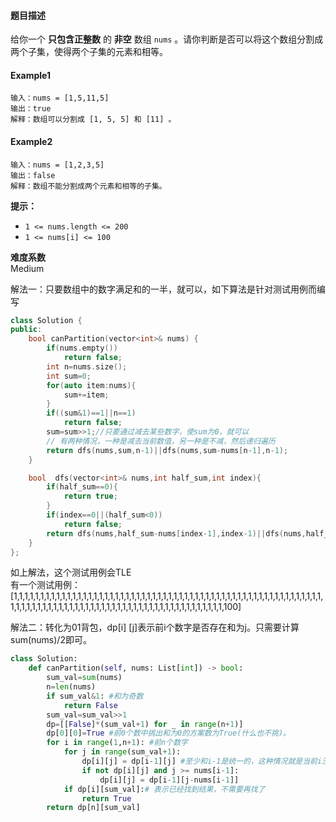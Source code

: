 #### **题目描述**
给你一个 **只包含正整数** 的 **非空** 数组 `nums` 。请你判断是否可以将这个数组分割成两个子集，使得两个子集的元素和相等。 

#### **Example1**
```
输入：nums = [1,5,11,5]
输出：true
解释：数组可以分割成 [1, 5, 5] 和 [11] 。
```
#### **Example2**
```
输入：nums = [1,2,3,5]
输出：false
解释：数组不能分割成两个元素和相等的子集。
```

**提示：**

- `1 <= nums.length <= 200`
- `1 <= nums[i] <= 100`

**难度系数**    
Medium

解法一：只要数组中的数字满足和的一半，就可以，如下算法是针对测试用例而编写  

```c++
class Solution {
public:
    bool canPartition(vector<int>& nums) {
        if(nums.empty())
            return false;
        int n=nums.size();
        int sum=0;
        for(auto item:nums){
            sum+=item;
        }
        if((sum&1)==1||n==1)
            return false;
        sum=sum>>1;//只要通过减去某些数字，使sum为0，就可以
        // 有两种情况，一种是减去当前数值，另一种是不减，然后递归遍历
        return dfs(nums,sum,n-1)||dfs(nums,sum-nums[n-1],n-1);
    }

    bool  dfs(vector<int>& nums,int half_sum,int index){
        if(half_sum==0){
            return true;
        }
        if(index==0||(half_sum<0))
            return false;
        return dfs(nums,half_sum-nums[index-1],index-1)||dfs(nums,half_sum,index-1);
    }
};
```
如上解法，这个测试用例会TLE  
有一个测试用例：[1,1,1,1,1,1,1,1,1,1,1,1,1,1,1,1,1,1,1,1,1,1,1,1,1,1,1,1,1,1,1,1,1,1,1,1,1,1,1,1,1,1,1,1,1,1,1,1,1,1,1,1,1,1,1,1,1,1,1,1,1,1,1,1,1,1,1,1,1,1,1,1,1,1,1,1,1,1,1,1,1,1,1,1,1,1,1,1,1,1,1,1,1,1,1,1,1,1,100]

解法二：转化为01背包，dp[i] [j]表示前i个数字是否存在和为j。只需要计算sum(nums)/2即可。

```Python
class Solution:
    def canPartition(self, nums: List[int]) -> bool:
        sum_val=sum(nums)
        n=len(nums)
        if sum_val&1: #和为奇数
            return False
        sum_val=sum_val>>1
        dp=[[False]*(sum_val+1) for _ in range(n+1)]
        dp[0][0]=True #前0个数中挑出和为0的方案数为True(什么也不挑)。
        for i in range(1,n+1): #前n个数字
            for j in range(sum_val+1):
                dp[i][j] = dp[i-1][j] #至少和i-1是统一的，这种情况就是当前i没有用到
                if not dp[i][j] and j >= nums[i-1]:
                    dp[i][j] = dp[i-1][j-nums[i-1]]
            if dp[i][sum_val]:# 表示已经找到结果，不需要再找了
                return True
        return dp[n][sum_val]
```

